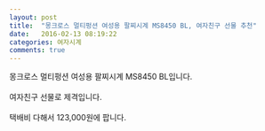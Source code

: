 ```yaml
---
layout: post
title:  "몽크로스 멀티펑션 여성용 팔찌시계 MS8450 BL, 여자친구 선물 추천"
date:   2016-02-13 08:19:22
categories: 여자시계
comments: true
---
```


몽크로스 멀티펑션 여성용 팔찌시계 MS8450 BL입니다. 
<br><br>
여자친구 선물로 제격입니다.
<br><br>
택배비 다해서 123,000원에 팝니다.<br>
<br>
<img class="image" src="https://4.bp.blogspot.com/-FHaBeDbFZLg/W-hNeNSkbXI/AAAAAAAAAtA/E4xyT7o-K0AlXUBedauD40AJRw22D64nQCLcBGAs/s1600/5254734573457.jpg" alt=""/>
<br>
<br>
<img class="image" src="http://www.nbbang.co.kr/data/webedit/20180912182411_yqlxwpki.jpg" alt=""/>
